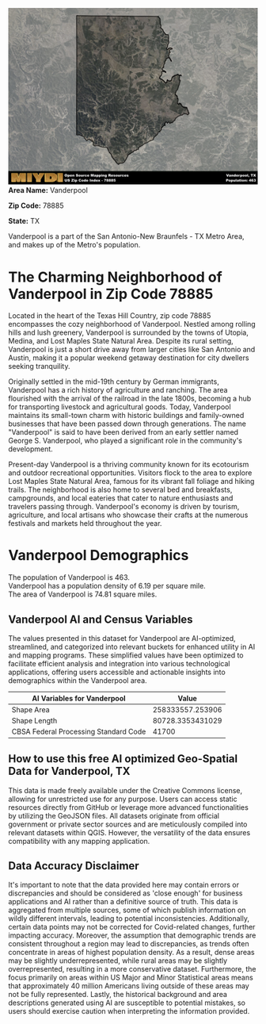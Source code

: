 ![Image Alt Text](../_images/78885.png)
**Area Name:** Vanderpool

**Zip Code:** 78885

**State:** TX

Vanderpool is a part of the San Antonio-New Braunfels - TX Metro Area, and makes up  of the Metro's population.  

# The Charming Neighborhood of Vanderpool in Zip Code 78885

Located in the heart of the Texas Hill Country, zip code 78885 encompasses the cozy neighborhood of Vanderpool. Nestled among rolling hills and lush greenery, Vanderpool is surrounded by the towns of Utopia, Medina, and Lost Maples State Natural Area. Despite its rural setting, Vanderpool is just a short drive away from larger cities like San Antonio and Austin, making it a popular weekend getaway destination for city dwellers seeking tranquility.

Originally settled in the mid-19th century by German immigrants, Vanderpool has a rich history of agriculture and ranching. The area flourished with the arrival of the railroad in the late 1800s, becoming a hub for transporting livestock and agricultural goods. Today, Vanderpool maintains its small-town charm with historic buildings and family-owned businesses that have been passed down through generations. The name "Vanderpool" is said to have been derived from an early settler named George S. Vanderpool, who played a significant role in the community's development.

Present-day Vanderpool is a thriving community known for its ecotourism and outdoor recreational opportunities. Visitors flock to the area to explore Lost Maples State Natural Area, famous for its vibrant fall foliage and hiking trails. The neighborhood is also home to several bed and breakfasts, campgrounds, and local eateries that cater to nature enthusiasts and travelers passing through. Vanderpool's economy is driven by tourism, agriculture, and local artisans who showcase their crafts at the numerous festivals and markets held throughout the year.

# Vanderpool Demographics

The population of Vanderpool is 463.  
Vanderpool has a population density of 6.19 per square mile.  
The area of Vanderpool is 74.81 square miles.  

## Vanderpool AI and Census Variables

The values presented in this dataset for Vanderpool are AI-optimized, streamlined, and categorized into relevant buckets for enhanced utility in AI and mapping programs. These simplified values have been optimized to facilitate efficient analysis and integration into various technological applications, offering users accessible and actionable insights into demographics within the Vanderpool area.

| AI Variables for Vanderpool | Value |
|-------------|-------|
| Shape Area | 258333557.253906 |
| Shape Length | 80728.3353431029 |
| CBSA Federal Processing Standard Code | 41700 |

## How to use this free AI optimized Geo-Spatial Data for Vanderpool, TX

This data is made freely available under the Creative Commons license, allowing for unrestricted use for any purpose. Users can access static resources directly from GitHub or leverage more advanced functionalities by utilizing the GeoJSON files. All datasets originate from official government or private sector sources and are meticulously compiled into relevant datasets within QGIS. However, the versatility of the data ensures compatibility with any mapping application.

## Data Accuracy Disclaimer
It's important to note that the data provided here may contain errors or discrepancies and should be considered as 'close enough' for business applications and AI rather than a definitive source of truth. This data is aggregated from multiple sources, some of which publish information on wildly different intervals, leading to potential inconsistencies. Additionally, certain data points may not be corrected for Covid-related changes, further impacting accuracy. Moreover, the assumption that demographic trends are consistent throughout a region may lead to discrepancies, as trends often concentrate in areas of highest population density. As a result, dense areas may be slightly underrepresented, while rural areas may be slightly overrepresented, resulting in a more conservative dataset. Furthermore, the focus primarily on areas within US Major and Minor Statistical areas means that approximately 40 million Americans living outside of these areas may not be fully represented. Lastly, the historical background and area descriptions generated using AI are susceptible to potential mistakes, so users should exercise caution when interpreting the information provided.
